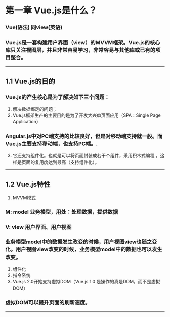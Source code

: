 # 第一章 Vue.js是什么？
### Vue(语法) 同view(英语)
### Vue.js是一套构建用户界面（view）的MVVM框架。Vue.js的核心库只关注视图层，并且非常容易学习，非常容易与其他库或已有的项目整合。
---
## 1.1 Vue.js的目的
### Vue.js的产生核心是为了解决如下三个问题：

1. 解决数据绑定的问题；
2. Vue.js框架生产的主要目的是为了开发大兴单页面应用（SPA：Single Page Application）
### Angular.js中对PC端支持的比较良好，但是对移动端支持就一般。而Vue.js主要支持移动端，也支持PC端。.
3. 它还支持组件化。也就是可以将页面封装成若干个组件，采用积木式编程 ，这样是页面的复用度达到最高（支持组件化）。
---
## 1.2 Vue.js特性
1. MVVM模式
### M: model  业务模型，用处：处理数据，提供数据

### V: view    用户界面、用户视图

 

### 业务模型model中的数据发生改变的时候，用户视图view也随之变化。用户视图view改变的时候，业务模型model中的数据也可以发生改变。

1. 组件化
2. 指令系统
3. Vue.js 2.0开始支持虚拟DOM（Vue.js 1.0 是操作的真是DOM，而不是虚拟DOM）
### 虚拟DOM可以提升页面的刷新速度。
---